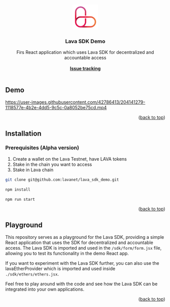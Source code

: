 <a name="readme-top"></a>

<!-- PROJECT LOGO -->
<br />
<div align="center">
  <a href="https://github.com/othneildrew/Best-README-Template">
    <img src="./public/logo.png" alt="Logo" width="80" height="80">
  </a>

  <h3 align="center">Lava SDK Demo</h3>

  <p align="center">
    Firs React application which uses Lava SDK for decentralized and accountable access
    <br />
    <br />
    <a href="https://github.com/lavanet/lava-sdk/issues"><strong>Issue tracking</strong></a>
    <br />
    <br />
  </p>
</div>

## Demo

https://user-images.githubusercontent.com/42786413/204141279-1118577e-4b2e-4dd5-9c5c-0a8052be75cd.mp4

<p align="right">(<a href="#readme-top">back to top</a>)</p>

<!-- Installation -->

## Installation

### Prerequisites (Alpha version)

1. Create a wallet on the Lava Testnet, have LAVA tokens
1. Stake in the chain you want to access
1. Stake in Lava chain

```bash
git clone git@github.com:lavanet/lava_sdk_demo.git
```

```bash
npm install
```

```bash
npm run start
```

<p align="right">(<a href="#readme-top">back to top</a>)</p>

<!-- Installation -->

## Playground

This repository serves as a playground for the Lava SDK, providing a simple React application that uses the SDK for decentralized and accountable access. The Lava SDK is imported and used in the `/sdk/form/form.jsx` file, allowing you to test its functionality in the demo React app.

If you want to experiment with the Lava SDK further, you can also use the lavaEtherProvider which is imported and used inside `./sdk/ethers/ethers.jsx`.

Feel free to play around with the code and see how the Lava SDK can be integrated into your own applications.

<p align="right">(<a href="#readme-top">back to top</a>)</p>
